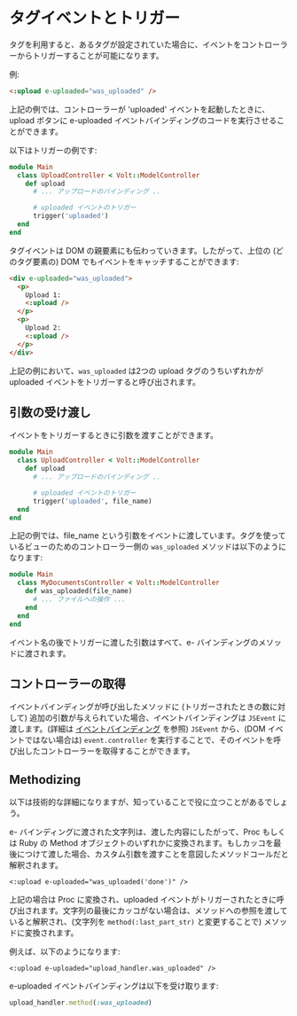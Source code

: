 # タグイベントとトリガー

タグを利用すると、あるタグが設定されていた場合に、イベントをコントローラーからトリガーすることが可能になります。

例:


```html
<:upload e-uploaded="was_uploaded" />
```

上記の例では、コントローラーが 'uploaded' イベントを起動したときに、upload ボタンに e-uploaded イベントバインディングのコードを実行させることができます。

以下はトリガーの例です:

```ruby
module Main
  class UploadController < Volt::ModelController
    def upload
      # ... アップロードのバインディング ..

      # uploaded イベントのトリガー
      trigger('uploaded')
  end
end
```

タグイベントは DOM の親要素にも伝わっていきます。したがって、上位の (どのタグ要素の) DOM でもイベントをキャッチすることができます:

```html
<div e-uploaded="was_uploaded">
  <p>
    Upload 1:
    <:upload />
  </p>
  <p>
    Upload 2:
    <:upload />
  </p>
</div>
```

上記の例において、```was_uploaded``` は2つの upload タグのうちいずれかが uploaded イベントをトリガーすると呼び出されます。

## 引数の受け渡し

イベントをトリガーするときに引数を渡すことができます。

```ruby
module Main
  class UploadController < Volt::ModelController
    def upload
      # ... アップロードのバインディング ..

      # uploaded イベントのトリガー
      trigger('uploaded', file_name)
  end
end
```

上記の例では、file_name という引数をイベントに渡しています。タグを使っているビューのためのコントローラー側の ```was_uploaded``` メソッドは以下のようになります:

```ruby
module Main
  class MyDocumentsController < Volt::ModelController
    def was_uploaded(file_name)
      # ... ファイルへの操作 ...
    end
  end
end
```

イベント名の後でトリガーに渡した引数はすべて、e- バインディングのメソッドに渡されます。

## コントローラーの取得

イベントバインディングが呼び出したメソッドに (トリガーされたときの数に対して) 追加の引数が与えられていた場合、イベントバインディングは ```JSEvent``` に渡します。(詳細は [イベントバインディング](event_bindings.md) を参照) ```JSEvent``` から、(DOM イベントではない場合は) ```event.controller``` を実行することで、そのイベントを呼び出したコントローラーを取得することができます。

## Methodizing

以下は技術的な詳細になりますが、知っていることで役に立つことがあるでしょう。

e- バインディングに渡された文字列は、渡した内容にしたがって、Proc もしくは Ruby の Method オブジェクトのいずれかに変換されます。もしカッコを最後につけて渡した場合、カスタム引数を渡すことを意図したメソッドコールだと解釈されます。

```<:upload e-uploaded="was_uploaded('done')" />```

上記の場合は Proc に変換され、uploaded イベントがトリガーされたときに呼び出されます。文字列の最後にカッコがない場合は、メソッドへの参照を渡していると解釈され、(文字列を ```method(:last_part_str)``` と変更することで) メソッドに変換されます。 

例えば、以下のようになります:

```<:upload e-uploaded="upload_handler.was_uploaded" />```

e-uploaded イベントバインディングは以下を受け取ります:

```ruby
upload_handler.method(:was_uploaded)
```
